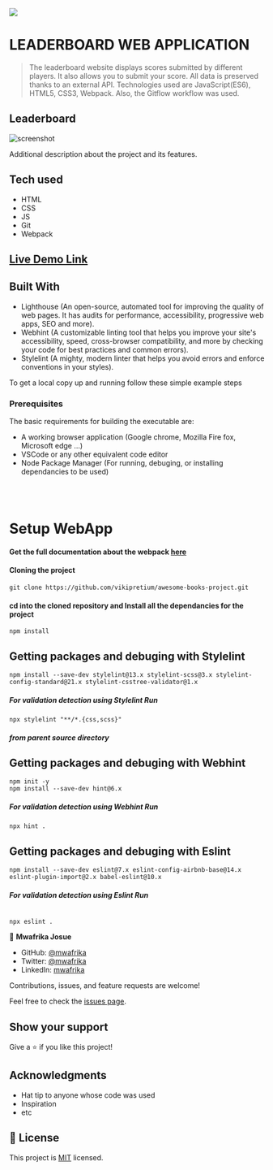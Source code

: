 ![](https://img.shields.io/badge/Microverse-blueviolet)

# LEADERBOARD WEB APPLICATION

> The leaderboard website displays scores submitted by different players. It also allows you to submit your score. All data is preserved thanks to an external API. Technologies used are JavaScript(ES6), HTML5, CSS3, Webpack. Also, the Gitflow workflow was used.

## Leaderboard

![screenshot](https://res.cloudinary.com/ujuzi/image/upload/v1646151417/MICROVERSE/capstone-project-html-css-javascript/leaderboard_n8uexi.png)

Additional description about the project and its features.

## Tech used

- HTML
- CSS
- JS
- Git
- Webpack


## [Live Demo Link](https://mwafrika.github.io/leaderboard/)


## Built With

- Lighthouse (An open-source, automated tool for improving the quality of web pages. It has audits for performance, accessibility, progressive web apps, SEO and more).
- Webhint (A customizable linting tool that helps you improve your site's accessibility, speed, cross-browser compatibility, and more by checking your code for best practices and common errors).
- Stylelint (A mighty, modern linter that helps you avoid errors and enforce conventions in your styles).

To get a local copy up and running follow these simple example steps

### Prerequisites

The basic requirements for building the executable are:

- A working browser application (Google chrome, Mozilla Fire fox, Microsoft edge ...)
- VSCode or any other equivalent code editor
- Node Package Manager (For running, debuging, or installing dependancies to be used)

<br>
<br>

# Setup WebApp

#### Get the full documentation about the webpack [here](https://webpack.js.org/guides/asset-management/)

#### Cloning the project

```
git clone https://github.com/vikipretium/awesome-books-project.git
```

#### cd into the cloned repository and Install all the dependancies for the project

```
npm install
```

## Getting packages and debuging with Stylelint

```
npm install --save-dev stylelint@13.x stylelint-scss@3.x stylelint-config-standard@21.x stylelint-csstree-validator@1.x
```

##### For validation detection using Stylelint Run

```
npx stylelint "**/*.{css,scss}"
```

##### from parent source directory

## Getting packages and debuging with Webhint

```
npm init -y
npm install --save-dev hint@6.x
```

##### For validation detection using Webhint Run

```
npx hint .
```

## Getting packages and debuging with Eslint

```
npm install --save-dev eslint@7.x eslint-config-airbnb-base@14.x eslint-plugin-import@2.x babel-eslint@10.x

```

##### For validation detection using Eslint Run

```

npx eslint .

```

👤 **Mwafrika Josue**

- GitHub: [@mwafrika](https://github.com/mwafrika)
- Twitter: [@mwafrika](https://twitter.com/mwafrikamufung1)
- LinkedIn: [mwafrika](https://linkedin.com/in/mwafrika-mufungizi)

Contributions, issues, and feature requests are welcome!

Feel free to check the [issues page](../../issues/).

## Show your support

Give a ⭐️ if you like this project!

## Acknowledgments

- Hat tip to anyone whose code was used
- Inspiration
- etc

## 📝 License

This project is [MIT](./MIT.md) licensed.
